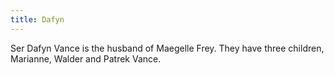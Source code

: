 ```yaml
---
title: Dafyn
---
```


Ser Dafyn Vance is the husband of Maegelle Frey. They have three children, Marianne, Walder and Patrek Vance.


